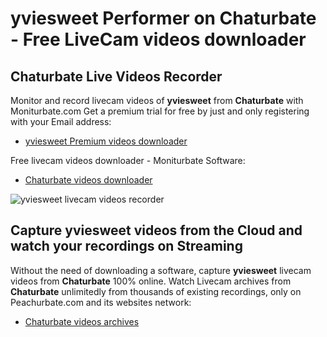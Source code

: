 # yviesweet Performer on Chaturbate - Free LiveCam videos downloader

## Chaturbate Live Videos Recorder

Monitor and record livecam videos of **yviesweet** from **Chaturbate** with Moniturbate.com
Get a premium trial for free by just and only registering with your Email address:
* [yviesweet Premium videos downloader](https://moniturbate.com/request-demo-licence-key.html)

Free livecam videos downloader - Moniturbate Software:
* [Chaturbate videos downloader](https://moniturbate.com/moniturbate-download-software.html)

![yviesweet livecam videos recorder](https://peachurnet.com/templates/moniturbate-software.png)


## Capture yviesweet videos from the Cloud and watch your recordings on Streaming

Without the need of downloading a software, capture **yviesweet** livecam videos from **Chaturbate** 100% online.
Watch Livecam archives from **Chaturbate** unlimitedly from thousands of existing recordings, only on Peachurbate.com and its websites network:
* [Chaturbate videos archives](https://peachurnet.com/)